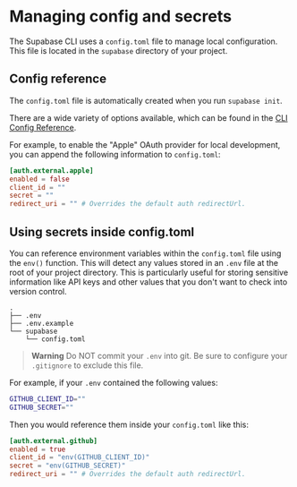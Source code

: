 # Managing config and secrets

The Supabase CLI uses a `config.toml` file to manage local configuration. This file is located in the `supabase` directory of your project.

## Config reference

The `config.toml` file is automatically created when you run `supabase init`.

There are a wide variety of options available, which can be found in the [CLI Config Reference](/docs/guides/cli/config).

For example, to enable the "Apple" OAuth provider for local development, you can append the following information to `config.toml`:

```toml
[auth.external.apple]
enabled = false
client_id = ""
secret = ""
redirect_uri = "" # Overrides the default auth redirectUrl.
```

## Using secrets inside config.toml

You can reference environment variables within the `config.toml` file using the `env()` function. This will detect any values stored in an `.env` file at the root of your project directory. This is particularly useful for storing sensitive information like API keys and other values that you don't want to check into version control.

```
.
├── .env
├── .env.example
└── supabase
    └── config.toml
```

> **Warning**
> Do NOT commit your `.env` into git. Be sure to configure your `.gitignore` to exclude this file.

For example, if your `.env` contained the following values:

```bash
GITHUB_CLIENT_ID=""
GITHUB_SECRET=""
```

Then you would reference them inside your `config.toml` like this:

```toml
[auth.external.github]
enabled = true
client_id = "env(GITHUB_CLIENT_ID)"
secret = "env(GITHUB_SECRET)"
redirect_uri = "" # Overrides the default auth redirectUrl.
```
